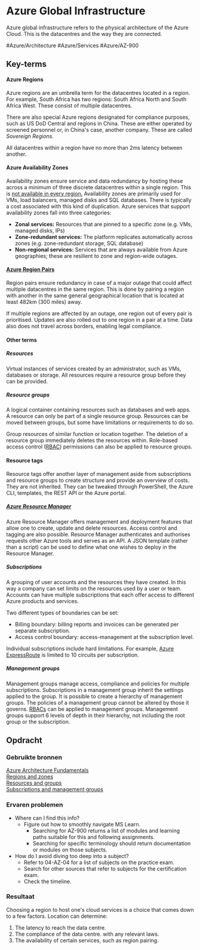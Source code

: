 # Azure Global Infrastructure
Azure global infrastructure refers to the physical architecture of the Azure Cloud. This is the datacentres and the way they are connected. 

#Azure/Architecture #Azure/Services #Azure/AZ-900

## Key-terms
#### Azure Regions
Azure regions are an umbrella term for the datacentres located in a region. For example, South Africa has two regions: South Africa North and South Africa West. These consist of multiple datacentres. 

There are also special Azure regions designated for compliance purposes, such as US DoD Central and regions in China. These are either operated by screened personnel or, in China's case, another company. These are called *Sovereign Regions.*

All datacentres within a region have no more than 2ms latency between another.

#### Azure Availability Zones
Availability zones ensure service and data redundancy  by hosting these across a minimum of three discrete datacentres within a single region. This is [not available in every region.](https://learn.microsoft.com/en-us/azure/reliability/availability-zones-service-support?azure-portal=true) Availability zones are primarily used for VMs, load balancers, managed disks and SQL databases. There is typically a cost associated with this kind of duplication. Azure services that support availability zones fall into three categories:
* **Zonal services:** Resources that are pinned to a specific zone (e.g. VMs, managed disks, IPs)
* **Zone-redundant services:** The platform replicates automatically across zones (e.g. zone-redundant storage, SQL database)
* **Non-regional services:** Services that are always available from Azure geographies; these are resilient to zone and region-wide outages.

#### [Azure Region Pairs](https://learn.microsoft.com/en-us/azure/reliability/cross-region-replication-azure)
Region pairs ensure redundancy in case of a major outage that could affect multiple datacentres in the same region. This is done by pairing a region with another in the same general geographical location that is located at least 482km (300 miles) away.

If multiple regions are affected by an outage, one region out of every pair is prioritised. Updates are also rolled out to one region in a pair at a time. Data also does not travel across borders, enabling legal compliance.

#### Other terms
##### Resources
Virtual instances of services created by an administrator, such as VMs, databases or storage. All resources require a resource group before they can be provided.

##### Resource groups
A logical container containing resources such as databases and web apps. A resource can only be part of a single resource group. Resources can be moved between groups, but some have limitations or requirements to do so.

Group resources of similar function or location together. The deletion of a resource group immediately deletes the resources within. Role-based access control ([RBAC](https://auth0.com/docs/manage-users/access-control/rbac)) permissions can also be applied to resource groups.

#### Resource tags
Resource tags offer another layer of management aside from subscriptions and resource groups to create structure and provide an overview of costs. They are not inherited. They can be tweaked through PowerShell, the Azure CLI, templates, the REST API or the Azure portal.

##### [Azure Resource Manager](https://learn.microsoft.com/en-us/azure/azure-resource-manager/management/overview)
Azure Resource Manager offers management and deployment features that allow one to create, update and delete resources. Access control and tagging are also possible. Resource Manager authenticates and authorises requests other Azure tools and serves as an API. A JSON template (rather than a script) can be used to define what one wishes to deploy in the Resource Manager.

##### Subscriptions
A grouping of user accounts and the resources they have created. In this way a company can set limits on the resources used by a user or team. Accounts can have multiple subscriptions that each offer access to different Azure products and services.

Two different types of boundaries can be set:
* Billing boundary: billing reports and invoices can be generated per separate subscription.
* Access control boundary: access-management at the subscription level.

Individual subscriptions include hard limitations. For example, [Azure ExpressRoute](https://learn.microsoft.com/nl-nl/azure/expressroute/expressroute-introduction) is limited to 10 circuits per subscription.

##### Management groups
Management groups manage access, compliance and policies for multiple subscriptions. Subscriptions in a management group inherit the settings applied to the group. It is possible to create a hierarchy of management groups. The policies of a management group cannot be altered by those it governs. [RBACs](https://auth0.com/docs/manage-users/access-control/rbac) can be applied to management groups. Management groups support 6 levels of depth in their hierarchy, not including the root group or the subscription.

## Opdracht
### Gebruikte bronnen
[Azure Architecture Fundamentals](https://learn.microsoft.com/en-us/training/modules/azure-architecture-fundamentals/)  
[Regions and zones](https://learn.microsoft.com/en-us/training/modules/azure-architecture-fundamentals/regions-availability-zones)  
[Resources and groups](https://learn.microsoft.com/en-us/training/modules/azure-architecture-fundamentals/resources-resource-manager)  
[Subscriptions and management groups](https://learn.microsoft.com/en-us/training/modules/azure-architecture-fundamentals/management-groups-subscriptions)  

### Ervaren problemen
* Where can I find this info?
	* Figure out how to smoothly navigate MS Learn.
		* Searching for AZ-900 returns a list of modules and learning paths suitable for this and following assignments. 
		* Searching for specific terminology should return documentation or modules on those subjects.
* How do I avoid diving too deep into a subject?
	* Refer to 04-AZ-04 for a list of subjects on the practice exam. 
	* Search for other sources that refer to subjects for the certification exam. 
	* Check the timeline.

### Resultaat
Choosing a region to host one's cloud services is a choice that comes down to a few factors. Location can determine:
1. The latency to reach the data centre.
2. The compliance of the data centre. with any relevant laws.
3. The availability of certain services, such as region pairing.